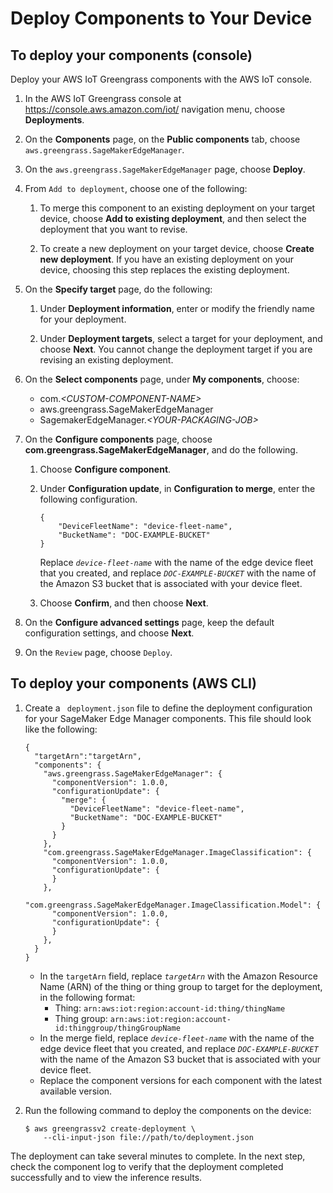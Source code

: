 # Deploy Components to Your Device<a name="edge-greengrass-deploy-components"></a>

## To deploy your components \(console\)<a name="collapsible-section-gg-deploy-console"></a>

Deploy your AWS IoT Greengrass components with the AWS IoT console\.

1. In the AWS IoT Greengrass console at [https://console\.aws\.amazon\.com/iot/](https://console.aws.amazon.com/greengrass/) navigation menu, choose **Deployments**\.

1. On the **Components** page, on the **Public components** tab, choose `aws.greengrass.SageMakerEdgeManager`\.

1. On the `aws.greengrass.SageMakerEdgeManager` page, choose **Deploy**\.

1. From `Add to deployment`, choose one of the following:

   1. To merge this component to an existing deployment on your target device, choose **Add to existing deployment**, and then select the deployment that you want to revise\.

   1. To create a new deployment on your target device, choose **Create new deployment**\. If you have an existing deployment on your device, choosing this step replaces the existing deployment\.

1. On the **Specify target** page, do the following:

   1. Under **Deployment information**, enter or modify the friendly name for your deployment\.

   1. Under **Deployment targets**, select a target for your deployment, and choose **Next**\. You cannot change the deployment target if you are revising an existing deployment\.

1. On the **Select components** page, under **My components**, choose:
   + com\.*<CUSTOM\-COMPONENT\-NAME>*
   + aws\.greengrass\.SageMakerEdgeManager
   + SagemakerEdgeManager\.*<YOUR\-PACKAGING\-JOB>*

1. On the **Configure components** page, choose **com\.greengrass\.SageMakerEdgeManager**, and do the following\.

   1. Choose **Configure component**\.

   1. Under **Configuration update**, in **Configuration to merge**, enter the following configuration\.

      ```
      {
          "DeviceFleetName": "device-fleet-name",
          "BucketName": "DOC-EXAMPLE-BUCKET"
      }
      ```

      Replace *`device-fleet-name`* with the name of the edge device fleet that you created, and replace *`DOC-EXAMPLE-BUCKET`* with the name of the Amazon S3 bucket that is associated with your device fleet\.

   1. Choose **Confirm**, and then choose **Next**\.

1. On the **Configure advanced settings** page, keep the default configuration settings, and choose **Next**\.

1. On the `Review` page, choose `Deploy`\.

## To deploy your components \(AWS CLI\)<a name="collapsible-section-gg-deploy-cli"></a>

1. Create a ` deployment.json` file to define the deployment configuration for your SageMaker Edge Manager components\. This file should look like the following:

   ```
   {
     "targetArn":"targetArn",
     "components": {
       "aws.greengrass.SageMakerEdgeManager": {
         "componentVersion": 1.0.0,
         "configurationUpdate": {
           "merge": {
             "DeviceFleetName": "device-fleet-name",
             "BucketName": "DOC-EXAMPLE-BUCKET"
           }
         }
       },
       "com.greengrass.SageMakerEdgeManager.ImageClassification": {
         "componentVersion": 1.0.0,
         "configurationUpdate": {
         }
       }, 
       "com.greengrass.SageMakerEdgeManager.ImageClassification.Model": {
         "componentVersion": 1.0.0,
         "configurationUpdate": {
         }
       }, 
     }
   }
   ```
   + In the `targetArn` field, replace *`targetArn`* with the Amazon Resource Name \(ARN\) of the thing or thing group to target for the deployment, in the following format:
     + Thing: `arn:aws:iot:region:account-id:thing/thingName`
     + Thing group: `arn:aws:iot:region:account-id:thinggroup/thingGroupName`
   + In the merge field, replace *`device-fleet-name`* with the name of the edge device fleet that you created, and replace *`DOC-EXAMPLE-BUCKET`* with the name of the Amazon S3 bucket that is associated with your device fleet\.
   + Replace the component versions for each component with the latest available version\.

1. Run the following command to deploy the components on the device:

   ```
   $ aws greengrassv2 create-deployment \
       --cli-input-json file://path/to/deployment.json
   ```

The deployment can take several minutes to complete\. In the next step, check the component log to verify that the deployment completed successfully and to view the inference results\.